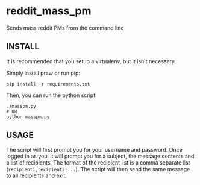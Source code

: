 reddit_mass_pm
==============

Sends mass reddit PMs from the command line


INSTALL
-------

It is recommended that you setup a virtualenv, but it isn't necessary.

Simply install praw or run pip:

    pip install -r requirements.txt

Then, you can run the python script:

    ./masspm.py
    # OR
    python masspm.py

USAGE
-----

The script will first prompt you for your username and password. Once logged in as you, it will prompt you for a subject, the message contents and a list of recipients. The format of the recipient list is a comma separate list (`recipient1,recipient2,...`). The script will then send the same message to all recipients and exit.
